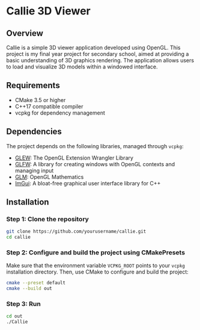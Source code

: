 # Callie 3D Viewer

## Overview
Callie is a simple 3D viewer application developed using OpenGL. This project is my final year project for secondary school, aimed at providing a basic understanding of 3D graphics rendering. The application allows users to load and visualize 3D models within a windowed interface.

## Requirements
- CMake 3.5 or higher
- C++17 compatible compiler
- vcpkg for dependency management

## Dependencies
The project depends on the following libraries, managed through `vcpkg`:

- [GLEW](https://github.com/nigels-com/glew): The OpenGL Extension Wrangler Library
- [GLFW](https://github.com/glfw/glfw): A library for creating windows with OpenGL contexts and managing input
- [GLM](https://github.com/g-truc/glm): OpenGL Mathematics
- [ImGui](https://github.com/ocornut/imgui): A bloat-free graphical user interface library for C++

## Installation

### Step 1: Clone the repository

```sh
git clone https://github.com/yourusername/callie.git
cd callie
```

### Step 2: Configure and build the project using CMakePresets
Make sure that the environment variable `VCPKG_ROOT` points to your `vcpkg` installation directory.
Then, use CMake to configure and build the project:

```sh
cmake --preset default
cmake --build out
```

### Step 3: Run
```sh
cd out
./Callie
```

